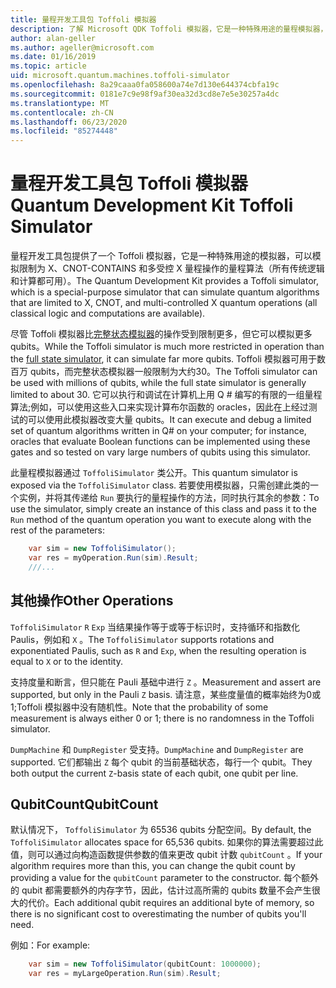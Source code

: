 ```yaml
---
title: 量程开发工具包 Toffoli 模拟器
description: 了解 Microsoft QDK Toffoli 模拟器，它是一种特殊用途的量程模拟器，可与数百万 qubits 一起使用。
author: alan-geller
ms.author: ageller@microsoft.com
ms.date: 01/16/2019
ms.topic: article
uid: microsoft.quantum.machines.toffoli-simulator
ms.openlocfilehash: 8a29caaa0fa058600a74e7d130e644374cbfa19c
ms.sourcegitcommit: 0181e7c9e98f9af30ea32d3cd8e7e5e30257a4dc
ms.translationtype: MT
ms.contentlocale: zh-CN
ms.lasthandoff: 06/23/2020
ms.locfileid: "85274448"
---
```

# <a name="quantum-development-kit-toffoli-simulator"></a><span data-ttu-id="71ba6-103">量程开发工具包 Toffoli 模拟器</span><span class="sxs-lookup"><span data-stu-id="71ba6-103">Quantum Development Kit Toffoli Simulator</span></span>

<span data-ttu-id="71ba6-104">量程开发工具包提供了一个 Toffoli 模拟器，它是一种特殊用途的模拟器，可以模拟限制为 X、CNOT-CONTAINS 和多受控 X 量程操作的量程算法（所有传统逻辑和计算都可用）。</span><span class="sxs-lookup"><span data-stu-id="71ba6-104">The Quantum Development Kit provides a Toffoli simulator, which is a special-purpose simulator that can simulate quantum algorithms that are limited to X, CNOT, and multi-controlled X quantum operations (all classical logic and computations are available).</span></span>

<span data-ttu-id="71ba6-105">尽管 Toffoli 模拟器比[完整状态模拟器](xref:microsoft.quantum.machines.full-state-simulator)的操作受到限制更多，但它可以模拟更多 qubits。</span><span class="sxs-lookup"><span data-stu-id="71ba6-105">While the Toffoli simulator is much more restricted in operation than the [full state simulator](xref:microsoft.quantum.machines.full-state-simulator), it can simulate far more qubits.</span></span>
<span data-ttu-id="71ba6-106">Toffoli 模拟器可用于数百万 qubits，而完整状态模拟器一般限制为大约30。</span><span class="sxs-lookup"><span data-stu-id="71ba6-106">The Toffoli simulator can be used with millions of qubits, while the full state simulator is generally limited to about 30.</span></span>
<span data-ttu-id="71ba6-107">它可以执行和调试在计算机上用 Q # 编写的有限的一组量程算法;例如，可以使用这些入口来实现计算布尔函数的 oracles，因此在上经过测试的可以使用此模拟器改变大量 qubits。</span><span class="sxs-lookup"><span data-stu-id="71ba6-107">It can execute and debug a limited set of quantum algorithms written in Q# on your computer; for instance, oracles that evaluate Boolean functions can be implemented using these gates and so tested on vary large numbers of qubits using this simulator.</span></span>

<span data-ttu-id="71ba6-108">此量程模拟器通过 `ToffoliSimulator` 类公开。</span><span class="sxs-lookup"><span data-stu-id="71ba6-108">This quantum simulator is exposed via the `ToffoliSimulator` class.</span></span>
<span data-ttu-id="71ba6-109">若要使用模拟器，只需创建此类的一个实例，并将其传递给 `Run` 要执行的量程操作的方法，同时执行其余的参数：</span><span class="sxs-lookup"><span data-stu-id="71ba6-109">To use the simulator, simply create an instance of this class and pass it to the `Run` method of the quantum operation you want to execute along with the rest of the parameters:</span></span>

```csharp
    var sim = new ToffoliSimulator();
    var res = myOperation.Run(sim).Result;
    ///...
```

## <a name="other-operations"></a><span data-ttu-id="71ba6-110">其他操作</span><span class="sxs-lookup"><span data-stu-id="71ba6-110">Other Operations</span></span>

<span data-ttu-id="71ba6-111">`ToffoliSimulator` `R` `Exp` 当结果操作等于或等于标识时，支持循环和指数化 Paulis，例如和 `X` 。</span><span class="sxs-lookup"><span data-stu-id="71ba6-111">The `ToffoliSimulator` supports rotations and exponentiated Paulis, such as `R` and `Exp`, when the resulting operation is equal to `X` or to the identity.</span></span>

<span data-ttu-id="71ba6-112">支持度量和断言，但只能在 Pauli 基础中进行 `Z` 。</span><span class="sxs-lookup"><span data-stu-id="71ba6-112">Measurement and assert are supported, but only in the Pauli `Z` basis.</span></span>
<span data-ttu-id="71ba6-113">请注意，某些度量值的概率始终为0或 1;Toffoli 模拟器中没有随机性。</span><span class="sxs-lookup"><span data-stu-id="71ba6-113">Note that the probability of some measurement is always either 0 or 1; there is no randomness in the Toffoli simulator.</span></span>

<span data-ttu-id="71ba6-114">`DumpMachine` 和 `DumpRegister` 受支持。</span><span class="sxs-lookup"><span data-stu-id="71ba6-114">`DumpMachine` and `DumpRegister` are supported.</span></span>
<span data-ttu-id="71ba6-115">它们都输出 `Z` 每个 qubit 的当前基础状态，每行一个 qubit。</span><span class="sxs-lookup"><span data-stu-id="71ba6-115">They both output the current `Z`-basis state of each qubit, one qubit per line.</span></span>

## <a name="qubitcount"></a><span data-ttu-id="71ba6-116">QubitCount</span><span class="sxs-lookup"><span data-stu-id="71ba6-116">QubitCount</span></span>

<span data-ttu-id="71ba6-117">默认情况下， `ToffoliSimulator` 为 65536 qubits 分配空间。</span><span class="sxs-lookup"><span data-stu-id="71ba6-117">By default, the `ToffoliSimulator` allocates space for 65,536 qubits.</span></span>
<span data-ttu-id="71ba6-118">如果你的算法需要超过此值，则可以通过向构造函数提供参数的值来更改 qubit 计数 `qubitCount` 。</span><span class="sxs-lookup"><span data-stu-id="71ba6-118">If your algorithm requires more than this, you can change the qubit count by providing a value for the `qubitCount` parameter to the constructor.</span></span>
<span data-ttu-id="71ba6-119">每个额外的 qubit 都需要额外的内存字节，因此，估计过高所需的 qubits 数量不会产生很大的代价。</span><span class="sxs-lookup"><span data-stu-id="71ba6-119">Each additional qubit requires an additional byte of memory, so there is no significant cost to overestimating the number of qubits you'll need.</span></span>

<span data-ttu-id="71ba6-120">例如：</span><span class="sxs-lookup"><span data-stu-id="71ba6-120">For example:</span></span>

```csharp
    var sim = new ToffoliSimulator(qubitCount: 1000000);
    var res = myLargeOperation.Run(sim).Result;
```
